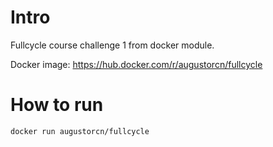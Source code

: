 # Intro

Fullcycle course challenge 1 from docker module.

Docker image: https://hub.docker.com/r/augustorcn/fullcycle

# How to run

```bash
docker run augustorcn/fullcycle
```